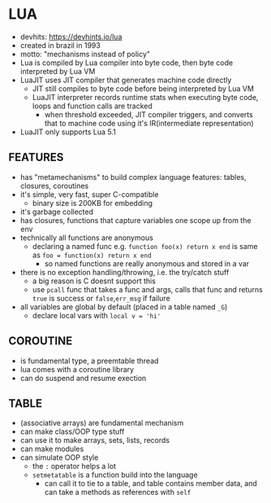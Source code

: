 # LUA
- devhits: https://devhints.io/lua
- created in brazil in 1993
- motto: "mechanisms instead of policy"
- Lua is compiled by Lua compiler into byte code, then byte code interpreted by Lua VM
- LuaJIT uses JIT compiler that generates machine code directly
    - JIT still compiles to byte code before being interpreted by Lua VM
    - LuaJIT interpreter records runtime stats when executing byte code, loops and function calls are tracked
        - when threshold exceeded, JIT compiler triggers, and converts that to machine code using it's IR(intermediate representation)
- LuaJIT only supports Lua 5.1

## FEATURES
- has "metamechanisms" to build complex language features: tables, closures, coroutines
- it's simple, very fast, super C-compatible
    - binary size is 200KB for embedding
- it's garbage collected
- has closures, functions that capture variables one scope up from the env
- technically all functions are anonymous
    - declaring a named func e.g. `function foo(x) return x end` is same as `foo = function(x) return x end`
        - so named functions are really anonymous and stored in a var
- there is no exception handling/throwing, i.e. the try/catch stuff
    - a big reason is C doesnt support this
    - use `pcall` func that takes a func and args, calls that func and returns `true` is success or `false`,`err_msg` if failure
- all variables are global by default (placed in a table named `_G`)
    - declare local vars with `local v = 'hi'`

## COROUTINE
- is fundamental type, a preemtable thread
- lua comes with a coroutine library
- can do suspend and resume exection

## TABLE
- (associative arrays) are fundamental mechanism
- can make class/OOP type stuff
- can use it to make arrays, sets, lists, records
- can make modules
- can simulate OOP style
    - the `:` operator helps a lot
    - `setmetatable` is a function build into the language
        - can call it to tie to a table, and table contains member data, and can take a methods as references with `self`
